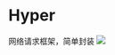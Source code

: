 # Hyper
网络请求框架，简单封装
![](https://github.com/xubinbin1024/CommonAdapter-master/blob/master/img/pay.png)
